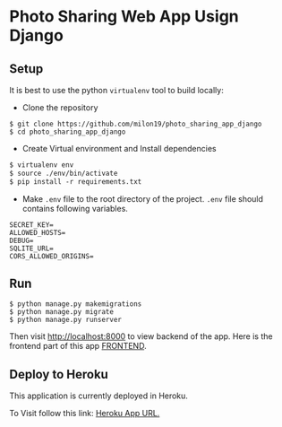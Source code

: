 # Photo Sharing Web App Usign Django

## Setup

It is best to use the python `virtualenv` tool to build locally:
- Clone the repository

```shell script
$ git clone https://github.com/milon19/photo_sharing_app_django
$ cd photo_sharing_app_django
```
- Create Virtual environment and Install dependencies

```diff
$ virtualenv env
$ source ./env/bin/activate
$ pip install -r requirements.txt
```

- Make `.env` file to the root directory of the project. `.env` file should contains following variables.
```
SECRET_KEY=
ALLOWED_HOSTS=
DEBUG=
SQLITE_URL=
CORS_ALLOWED_ORIGINS=
```

## Run
```shell script
$ python manage.py makemigrations
$ python manage.py migrate
$ python manage.py runserver
```
Then visit [http://localhost:8000](http://localhost:8000) to view backend of the app.
Here is the frontend part of this app [FRONTEND](https://github.com/milon19/photo_sharing_app_react).

## Deploy to Heroku

This application is currently deployed in Heroku. 

To Visit follow this link: [Heroku App URL.](https://photo-sharing-app-rest.herokuapp.com/)
